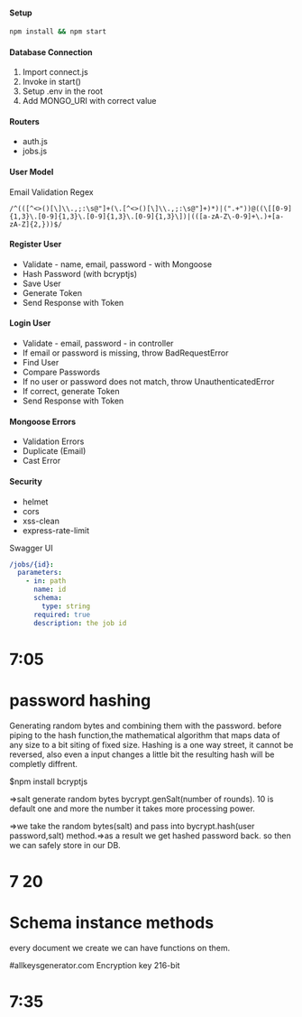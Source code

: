 #### Setup

```bash
npm install && npm start
```

#### Database Connection

1. Import connect.js
2. Invoke in start()
3. Setup .env in the root
4. Add MONGO_URI with correct value

#### Routers

- auth.js
- jobs.js

#### User Model

Email Validation Regex

```regex
/^(([^<>()[\]\\.,;:\s@"]+(\.[^<>()[\]\\.,;:\s@"]+)*)|(".+"))@((\[[0-9]{1,3}\.[0-9]{1,3}\.[0-9]{1,3}\.[0-9]{1,3}\])|(([a-zA-Z\-0-9]+\.)+[a-zA-Z]{2,}))$/
```

#### Register User

- Validate - name, email, password - with Mongoose
- Hash Password (with bcryptjs)
- Save User
- Generate Token
- Send Response with Token

#### Login User

- Validate - email, password - in controller
- If email or password is missing, throw BadRequestError
- Find User
- Compare Passwords
- If no user or password does not match, throw UnauthenticatedError
- If correct, generate Token
- Send Response with Token

#### Mongoose Errors

- Validation Errors
- Duplicate (Email)
- Cast Error

#### Security

- helmet
- cors
- xss-clean
- express-rate-limit

Swagger UI

```yaml
/jobs/{id}:
  parameters:
    - in: path
      name: id
      schema:
        type: string
      required: true
      description: the job id
```

# 7:05

# password hashing

Generating random bytes and combining them with the password.
before piping to the hash function,the mathematical algorithm that maps data of any size to a bit siting of fixed size.
Hashing is a one way street, it cannot be reversed, also even a input changes a little bit the resulting hash will be completly diffrent.

$npm install bcryptjs

=>salt generate random bytes bycrypt.genSalt(number of rounds).
10 is default one and more the number it takes more processing power.

=>we take the random bytes(salt) and pass into bycrypt.hash(user password,salt) method.=>as a result we get hashed password back.
so then we can safely store in our DB.

# 7 20

# Schema instance methods

every document we create we can have functions on them.

#allkeysgenerator.com
Encryption key 216-bit

# 7:35
